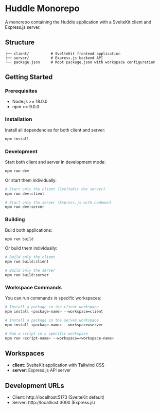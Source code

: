 # Huddle Monorepo

A monorepo containing the Huddle application with a SvelteKit client and Express.js server.

## Structure

```
├── client/          # SvelteKit frontend application
├── server/          # Express.js backend API
└── package.json     # Root package.json with workspace configuration
```

## Getting Started

### Prerequisites

- Node.js >= 18.0.0
- npm >= 9.0.0

### Installation

Install all dependencies for both client and server:

```bash
npm install
```

### Development

Start both client and server in development mode:

```bash
npm run dev
```

Or start them individually:

```bash
# Start only the client (SvelteKit dev server)
npm run dev:client

# Start only the server (Express.js with nodemon)
npm run dev:server
```

### Building

Build both applications:

```bash
npm run build
```

Or build them individually:

```bash
# Build only the client
npm run build:client

# Build only the server
npm run build:server
```

### Workspace Commands

You can run commands in specific workspaces:

```bash
# Install a package in the client workspace
npm install <package-name> --workspace=client

# Install a package in the server workspace
npm install <package-name> --workspace=server

# Run a script in a specific workspace
npm run <script-name> --workspace=<workspace-name>
```

## Workspaces

- **client**: SvelteKit application with Tailwind CSS
- **server**: Express.js API server

## Development URLs

- Client: http://localhost:5173 (SvelteKit default)
- Server: http://localhost:3000 (Express.js)
